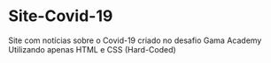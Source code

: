 # Site-Covid-19
Site com notícias sobre o Covid-19 criado no desafio Gama Academy<br> 
Utilizando apenas HTML e CSS  (Hard-Coded)
